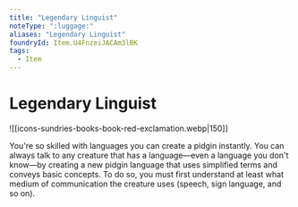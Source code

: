 ```yaml
---
title: "Legendary Linguist"
noteType: ":luggage:"
aliases: "Legendary Linguist"
foundryId: Item.U4FnzeiJACAm3lBK
tags:
  - Item
---
```


# Legendary Linguist
![[icons-sundries-books-book-red-exclamation.webp|150]]

You're so skilled with languages you can create a pidgin instantly. You can always talk to any creature that has a language—even a language you don't know—by creating a new pidgin language that uses simplified terms and conveys basic concepts. To do so, you must first understand at least what medium of communication the creature uses (speech, sign language, and so on).
